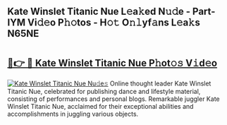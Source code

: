 ## Kate Winslet Titanic Nue L𝚎a𝚔ed N𝚞𝚍e - Part-IYM Vi𝚍𝚎o P𝚑𝚘tos - H𝚘𝚝 O𝚗𝚕yf𝚊ns L𝚎a𝚔s N65NE

# <h2><a href="http://kf6zft.oniu.top/?m=Kate+Winslet+Titanic+Nue">🔗👉 🔴 Kate Winslet Titanic Nue P𝚑ot𝚘𝚜 V𝚒d𝚎o</a></h2>

[![Kate Winslet Titanic Nue Nu𝚍e𝚜](https://i.imgur.com/0qMVB7G.gif)](http://kf6zft.oniu.top/?m=Kate+Winslet+Titanic+Nue)
Online thought leader Kate Winslet Titanic Nue, celebrated for publishing dance and lifestyle material, consisting of performances and personal blogs. Remarkable juggler Kate Winslet Titanic Nue, acclaimed for their exceptional abilities and accomplishments in juggling various objects.  
